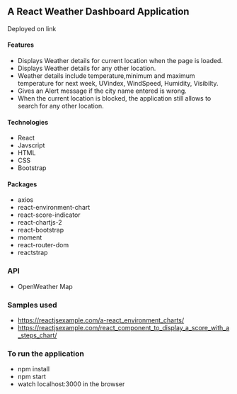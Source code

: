 ## A React Weather Dashboard Application

Deployed on link

#### Features

- Displays Weather details for current location when the page is loaded.
- Displays Weather details for any other location.
- Weather details include temperature,minimum and maximum temperature for next week, UVindex, WindSpeed, Humidity, Visibilty.
- Gives an Alert message if the city name entered is wrong.
- When the current location is blocked, the application still allows to search for any other location.

#### Technologies

- React
- Javscript
- HTML
- CSS
- Bootstrap

#### Packages

- axios
- react-environment-chart
- react-score-indicator
- react-chartjs-2
- react-bootstrap
- moment
- react-router-dom
- reactstrap

### API

- OpenWeather Map

### Samples used

- https://reactjsexample.com/a-react_environment_charts/
- https://reactjsexample.com/react_component_to_display_a_score_with_a_steps_chart/

### To run the application

- npm install
- npm start
- watch localhost:3000 in the browser
